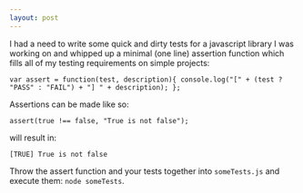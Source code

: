 ```yaml
---
layout: post
---
```

I had a need to write some quick and dirty tests for a javascript library I was working on and whipped up a minimal (one line) assertion function which fills all of my testing requirements on simple projects:

    var assert = function(test, description){ console.log("[" + (test ? "PASS" : "FAIL") + "] " + description); };
    
Assertions can be made like so:

    assert(true !== false, "True is not false");
    
will result in:

    [TRUE] True is not false

Throw the assert function and your tests together into `someTests.js` and execute them: `node someTests`.